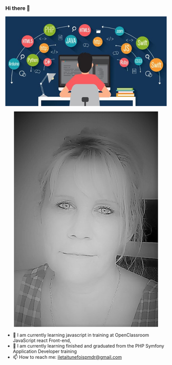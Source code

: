 ### Hi there 👋
<p align="center"style:width="100px" height="150px"> <img src="https://github.com/pascalinecte91/pascalinecte91/blob/main/Img/pascaline github-language.jpg"/>
 </p><p align="center"style:width="50px" height="100px"><img src="https://github.com/pascalinecte91/pascalinecte91/blob/main/Img/pascaline-github.jpg"/><p/>


- 🌱 I am currently learning javascript in training at OpenClassroom JavaScript react Front-end, 
- 🌱 I am currently learning finished and graduated from the PHP Symfony Application Developer training
- 📫 How to reach me: iletaitunefoispmdr@gmail.com


<!-- ![](https://github-readme-stats.vercel.app/api/top-langs/?username=pascalinecte91&theme=radical&hide_langs_below=8)
![](https://github-readme-stats.vercel.app/api?username=pascalinecte91&show_icons=true&theme=radical&count_private=true)
 -->
<!--
Here are some ideas to get you started:
- 🔭 I’m currently working on ...

- 👯 I’m looking to collaborate on ...
- 🤔 I’m looking for help with ...
- 💬 Ask me about ...

- 😄 Pronouns: ...
- ⚡ Fun fact: ...
-->


